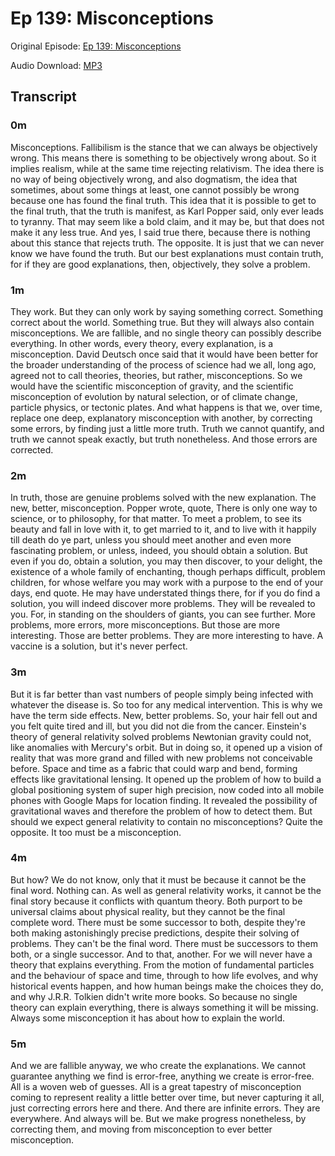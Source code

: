 # Ep 139: Misconceptions

Original Episode: [Ep 139: Misconceptions](https://www.podbean.com/site/EpisodeDownload/PB12B64F78AHCP)

Audio Download: [MP3](https://mcdn.podbean.com/mf/download/mna88b/Misconceptions_Episode71dgu.mp3)

## Transcript

### 0m

Misconceptions. Fallibilism is the stance that we can always be objectively wrong. This means there is something to be objectively wrong about. So it implies realism, while at the same time rejecting relativism. The idea there is no way of being objectively wrong, and also dogmatism, the idea that sometimes, about some things at least, one cannot possibly be wrong because one has found the final truth. This idea that it is possible to get to the final truth, that the truth is manifest, as Karl Popper said, only ever leads to tyranny. That may seem like a bold claim, and it may be, but that does not make it any less true. And yes, I said true there, because there is nothing about this stance that rejects truth. The opposite. It is just that we can never know we have found the truth. But our best explanations must contain truth, for if they are good explanations, then, objectively, they solve a problem.

### 1m

They work. But they can only work by saying something correct. Something correct about the world. Something true. But they will always also contain misconceptions. We are fallible, and no single theory can possibly describe everything. In other words, every theory, every explanation, is a misconception. David Deutsch once said that it would have been better for the broader understanding of the process of science had we all, long ago, agreed not to call theories, theories, but rather, misconceptions. So we would have the scientific misconception of gravity, and the scientific misconception of evolution by natural selection, or of climate change, particle physics, or tectonic plates. And what happens is that we, over time, replace one deep, explanatory misconception with another, by correcting some errors, by finding just a little more truth. Truth we cannot quantify, and truth we cannot speak exactly, but truth nonetheless. And those errors are corrected.

### 2m

In truth, those are genuine problems solved with the new explanation. The new, better, misconception. Popper wrote, quote, There is only one way to science, or to philosophy, for that matter. To meet a problem, to see its beauty and fall in love with it, to get married to it, and to live with it happily till death do ye part, unless you should meet another and even more fascinating problem, or unless, indeed, you should obtain a solution. But even if you do, obtain a solution, you may then discover, to your delight, the existence of a whole family of enchanting, though perhaps difficult, problem children, for whose welfare you may work with a purpose to the end of your days, end quote. He may have understated things there, for if you do find a solution, you will indeed discover more problems. They will be revealed to you. For, in standing on the shoulders of giants, you can see further. More problems, more errors, more misconceptions. But those are more interesting. Those are better problems. They are more interesting to have. A vaccine is a solution, but it's never perfect.

### 3m

But it is far better than vast numbers of people simply being infected with whatever the disease is. So too for any medical intervention. This is why we have the term side effects. New, better problems. So, your hair fell out and you felt quite tired and ill, but you did not die from the cancer. Einstein's theory of general relativity solved problems Newtonian gravity could not, like anomalies with Mercury's orbit. But in doing so, it opened up a vision of reality that was more grand and filled with new problems not conceivable before. Space and time as a fabric that could warp and bend, forming effects like gravitational lensing. It opened up the problem of how to build a global positioning system of super high precision, now coded into all mobile phones with Google Maps for location finding. It revealed the possibility of gravitational waves and therefore the problem of how to detect them. But should we expect general relativity to contain no misconceptions? Quite the opposite. It too must be a misconception.

### 4m

But how? We do not know, only that it must be because it cannot be the final word. Nothing can. As well as general relativity works, it cannot be the final story because it conflicts with quantum theory. Both purport to be universal claims about physical reality, but they cannot be the final complete word. There must be some successor to both, despite they're both making astonishingly precise predictions, despite their solving of problems. They can't be the final word. There must be successors to them both, or a single successor. And to that, another. For we will never have a theory that explains everything. From the motion of fundamental particles and the behaviour of space and time, through to how life evolves, and why historical events happen, and how human beings make the choices they do, and why J.R.R. Tolkien didn't write more books. So because no single theory can explain everything, there is always something it will be missing. Always some misconception it has about how to explain the world.

### 5m

And we are fallible anyway, we who create the explanations. We cannot guarantee anything we find is error-free, anything we create is error-free. All is a woven web of guesses. All is a great tapestry of misconception coming to represent reality a little better over time, but never capturing it all, just correcting errors here and there. And there are infinite errors. They are everywhere. And always will be. But we make progress nonetheless, by correcting them, and moving from misconception to ever better misconception.

